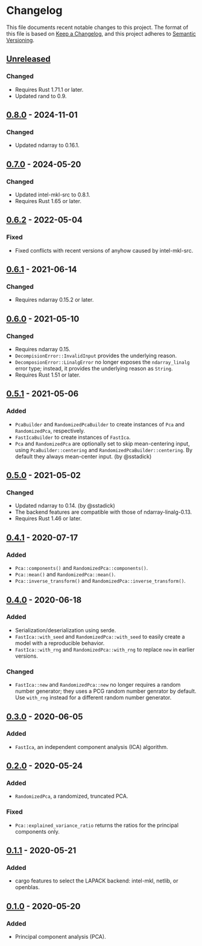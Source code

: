 # Changelog

This file documents recent notable changes to this project. The format of this
file is based on [Keep a Changelog](https://keepachangelog.com/en/1.0.0/), and
this project adheres to [Semantic
Versioning](https://semver.org/spec/v2.0.0.html).

## [Unreleased]

### Changed

* Requires Rust 1.71.1 or later.
* Updated rand to 0.9.

## [0.8.0] - 2024-11-01

### Changed

* Updated ndarray to 0.16.1.

## [0.7.0] - 2024-05-20

### Changed

* Updated intel-mkl-src to 0.8.1.
* Requires Rust 1.65 or later.

## [0.6.2] - 2022-05-04

### Fixed

* Fixed conflicts with recent versions of anyhow caused by intel-mkl-src.

## [0.6.1] - 2021-06-14

### Changed

* Requires ndarray 0.15.2 or later.

## [0.6.0] - 2021-05-10

### Changed

* Requires ndarray 0.15.
* `DecompisionError::InvalidInput` provides the underlying reason.
* `DecomposionError::LinalgError` no longer exposes the `ndarray_linalg` error
  type; instead, it provides the underlying reason as `String`.
* Requires Rust 1.51 or later.

## [0.5.1] - 2021-05-06

### Added

* `PcaBuilder` and `RandomizedPcaBuilder` to create instances of `Pca` and
  `RandomizedPca`, respectively.
* `FastIcaBuilder` to create instances of `FastIca`.
* `Pca` and `RandomizedPca` are optionally set to skip mean-centering input,
  using `PcaBuilder::centering` and `RandomizedPcaBuilder::centering`. By
  default they always mean-center input. (by @sstadick)

## [0.5.0] - 2021-05-02

### Changed

* Updated ndarray to 0.14. (by @sstadick)
* The backend features are compatible with those of ndarray-linalg-0.13.
* Requires Rust 1.46 or later.

## [0.4.1] - 2020-07-17

### Added

* `Pca::components()` and `RandomizedPca::components()`.
* `Pca::mean()` and `RandomizedPca::mean()`.
* `Pca::inverse_transform()` and `RandomizedPca::inverse_transform()`.

## [0.4.0] - 2020-06-18

### Added

* Serialization/deserialization using serde.
* `FastIca::with_seed` and `RandomizedPca::with_seed` to easily create a model
  with a reproducible behavior.
* `FastIca::with_rng` and `RandomizedPca::with_rng` to replace `new` in earlier
  versions.

### Changed

* `FastIca::new` and `RandomizedPca::new` no longer requires a random number
  generator; they uses a PCG random number genrator by default. Use `with_rng`
  instead for a different random number generator.

## [0.3.0] - 2020-06-05

### Added

* `FastIca`, an independent component analysis (ICA) algorithm.

## [0.2.0] - 2020-05-24

### Added

* `RandomizedPca`, a randomized, truncated PCA.

### Fixed

* `Pca::explained_variance_ratio` returns the ratios for the principal
  components only.

## [0.1.1] - 2020-05-21

### Added

* cargo features to select the LAPACK backend: intel-mkl, netlib, or openblas.

## [0.1.0] - 2020-05-20

### Added

* Principal component analysis (PCA).

[Unreleased]: https://github.com/petabi/petal-decomposition/compare/0.8.0...main
[0.8.0]: https://github.com/petabi/petal-decomposition/compare/0.7.0...0.8.0
[0.7.0]: https://github.com/petabi/petal-decomposition/compare/0.6.2...0.7.0
[0.6.2]: https://github.com/petabi/petal-decomposition/compare/0.6.1...0.6.2
[0.6.1]: https://github.com/petabi/petal-decomposition/compare/0.6.0...0.6.1
[0.6.0]: https://github.com/petabi/petal-decomposition/compare/0.5.1...0.6.0
[0.5.1]: https://github.com/petabi/petal-decomposition/compare/0.5.0...0.5.1
[0.5.0]: https://github.com/petabi/petal-decomposition/compare/0.4.1...0.5.0
[0.4.1]: https://github.com/petabi/petal-decomposition/compare/0.4.0...0.4.1
[0.4.0]: https://github.com/petabi/petal-decomposition/compare/0.3.0...0.4.0
[0.3.0]: https://github.com/petabi/petal-decomposition/compare/0.2.0...0.3.0
[0.2.0]: https://github.com/petabi/petal-decomposition/compare/0.1.1...0.2.0
[0.1.1]: https://github.com/petabi/petal-decomposition/compare/0.1.0...0.1.1
[0.1.0]: https://github.com/petabi/petal-decomposition/tree/0.1.0
